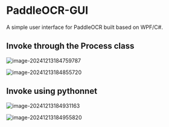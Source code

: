# PaddleOCR-GUI
A simple user interface for PaddleOCR built based on WPF/C#.

## Invoke through the Process class

![image-20241213184759787](https://mingupupup.oss-cn-wuhan-lr.aliyuncs.com/imgs/image-20241213184759787.png)

![image-20241213184855720](https://mingupupup.oss-cn-wuhan-lr.aliyuncs.com/imgs/image-20241213184855720.png)

## Invoke using pythonnet

![image-20241213184931163](https://mingupupup.oss-cn-wuhan-lr.aliyuncs.com/imgs/image-20241213184931163.png)

![image-20241213184955820](https://mingupupup.oss-cn-wuhan-lr.aliyuncs.com/imgs/image-20241213184955820.png)
